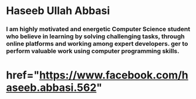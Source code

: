 # Haseeb Ullah Abbasi

### I am highly motivated and energetic Computer Science student who believe in learning by solving challenging tasks, through online platforms and working among expert developers. ger to perform valuable work using computer programming skills. 

# href="https://www.facebook.com/haseeb.abbasi.562"

